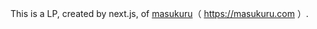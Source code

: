 This is a LP, created by next.js, of [masukuru](https://apps.apple.com/jp/app/%E3%83%9E%E3%82%B9%E3%82%AF%E3%83%AB-%E7%AD%8B%E3%83%88%E3%83%AC%E5%85%B1%E6%9C%89%E3%82%A2%E3%83%97%E3%83%AA/id1509482384)（ https://masukuru.com ）.
